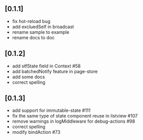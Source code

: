 ## [0.1.1]

-   fix hot-reload bug
-   add excluedSelf in broadcast
-   rename sample to example
-   rename docs to doc

## [0.1.2]

-   add stfState field in Context #58
-   add batchedNotify feature in page-store
-   add some docs
-   correct spelling

## [0.1.3]

-   add support for immutable-state #111
-   fix the same type of state component reuse in listview #107
-   remove warnings in logMiddleware for debug-actions #98
-   correct spelling
-   modify bindAction #73
